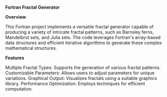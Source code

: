 **Fortran Fractal Generator**

**Overview**

This Fortran project implements a versatile fractal generator capable of producing a variety of intricate fractal patterns, such as Barnsley ferns, Mandelbrot sets, and Julia sets. The code leverages Fortran's array-based data structures and efficient iterative algorithms to generate these complex mathematical structures.

**Features**

Multiple Fractal Types: Supports the generation of various fractal patterns.
Customizable Parameters: Allows users to adjust parameters for unique variations.
Graphical Output: Visualizes fractals using a suitable graphics library.
Performance Optimization: Employs techniques for efficient computation.
